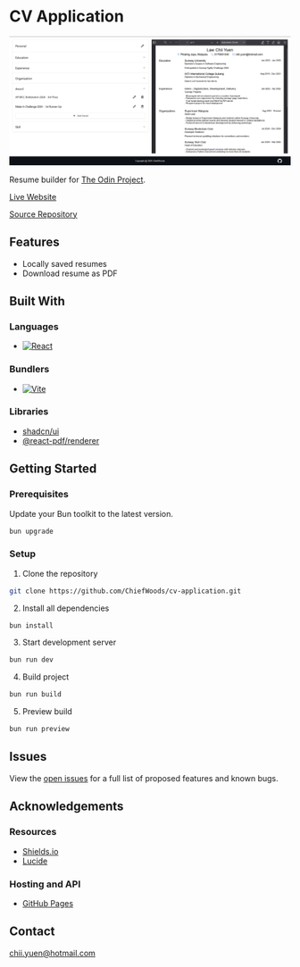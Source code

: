 # CV Application

![Preview](preview.png)

Resume builder for [The Odin Project](https://www.theodinproject.com/).

[Live Website](https://chiefwoods.github.io/cv-application/)

[Source Repository](https://github.com/ChiefWoods/cv-application)

## Features

- Locally saved resumes
- Download resume as PDF

## Built With

### Languages

- [![React](https://img.shields.io/badge/React-23272f?style=for-the-badge&logo=react&logoColor=#58c4dc)](https://react.dev/)

### Bundlers

- [![Vite](https://img.shields.io/badge/vite-fedd3a?style=for-the-badge&logo=vite)](https://vite.dev/)

### Libraries

- [shadcn/ui](https://ui.shadcn.com/)
- [@react-pdf/renderer](https://react-pdf.org/)

## Getting Started

### Prerequisites

Update your Bun toolkit to the latest version.

```bash
bun upgrade
```

### Setup

1. Clone the repository

```bash
git clone https://github.com/ChiefWoods/cv-application.git
```

2. Install all dependencies

```bash
bun install
```

3. Start development server

```bash
bun run dev
```

4. Build project

```bash
bun run build
```

5. Preview build

```bash
bun run preview
```

## Issues

View the [open issues](https://github.com/ChiefWoods/cv-application/issues) for a full list of proposed features and known bugs.

## Acknowledgements

### Resources

- [Shields.io](https://shields.io/)
- [Lucide](https://lucide.dev/)

### Hosting and API

- [GitHub Pages](https://pages.github.com/)

## Contact

[chii.yuen@hotmail.com](mailto:chii.yuen@hotmail.com)

